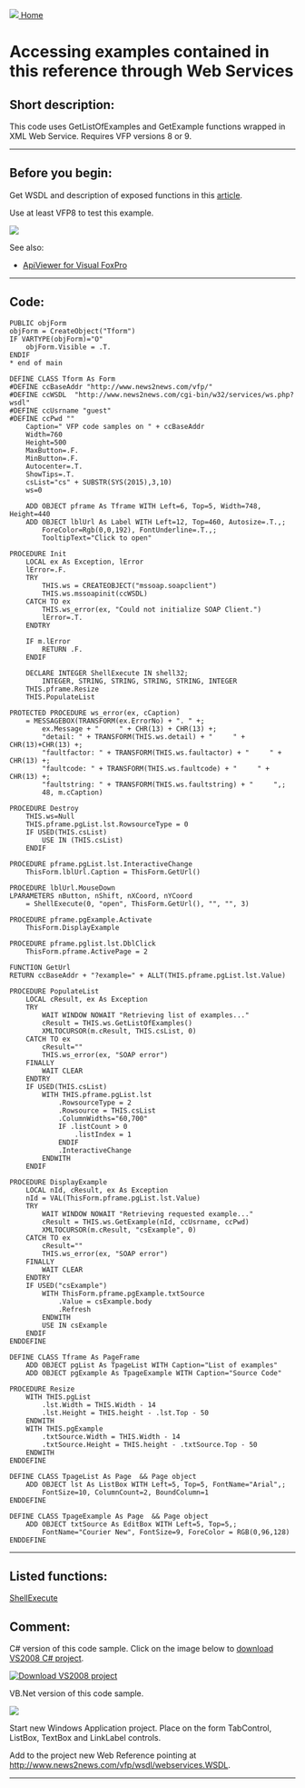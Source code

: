 [<img src="../images/home.png"> Home ](https://github.com/VFPX/Win32API)  

# Accessing examples contained in this reference through Web Services

## Short description:
This code uses GetListOfExamples  and GetExample  functions wrapped in XML Web Service. Requires VFP versions 8 or 9.   
***  


## Before you begin:
Get WSDL and description of exposed functions in this <a href="http://www.news2news.com/vfp/?article=5">article</a>. 

Use at least VFP8 to test this example.  

![](../images/rmt_shell.png)  

See also:

* [ApiViewer for Visual FoxPro](http://www.news2news.com/vfp/?article=12)  

  
***  


## Code:
```foxpro  
PUBLIC objForm
objForm = CreateObject("Tform")
IF VARTYPE(objForm)="O"
	objForm.Visible = .T.
ENDIF
* end of main

DEFINE CLASS Tform As Form
#DEFINE ccBaseAddr "http://www.news2news.com/vfp/"
#DEFINE ccWSDL  "http://www.news2news.com/cgi-bin/w32/services/ws.php?wsdl"
#DEFINE ccUsrname "guest"
#DEFINE ccPwd ""
	Caption=" VFP code samples on " + ccBaseAddr
	Width=760
	Height=500
	MaxButton=.F.
	MinButton=.F.
	Autocenter=.T.
	ShowTips=.T.
	csList="cs" + SUBSTR(SYS(2015),3,10)
	ws=0
	
	ADD OBJECT pframe As Tframe WITH Left=6, Top=5, Width=748, Height=440
	ADD OBJECT lblUrl As Label WITH Left=12, Top=460, Autosize=.T.,;
		ForeColor=Rgb(0,0,192), FontUnderline=.T.,;
		TooltipText="Click to open"

PROCEDURE Init
	LOCAL ex As Exception, lError
	lError=.F.
	TRY
		THIS.ws = CREATEOBJECT("mssoap.soapclient")
		THIS.ws.mssoapinit(ccWSDL)
	CATCH TO ex
		THIS.ws_error(ex, "Could not initialize SOAP Client.")
		lError=.T.
	ENDTRY
	
	IF m.lError
		RETURN .F.
	ENDIF
	
	DECLARE INTEGER ShellExecute IN shell32;
    	INTEGER, STRING, STRING, STRING, STRING, INTEGER
	THIS.pframe.Resize
	THIS.PopulateList

PROTECTED PROCEDURE ws_error(ex, cCaption)
	= MESSAGEBOX(TRANSFORM(ex.ErrorNo) + ". " +;
		ex.Message + "     " + CHR(13) + CHR(13) +;
		"detail: " + TRANSFORM(THIS.ws.detail) + "     " + CHR(13)+CHR(13) +;
		"faultfactor: " + TRANSFORM(THIS.ws.faultactor) + "     " + CHR(13) +;
		"faultcode: " + TRANSFORM(THIS.ws.faultcode) + "     " + CHR(13) +;
		"faultstring: " + TRANSFORM(THIS.ws.faultstring) + "     ",;
		48, m.cCaption)

PROCEDURE Destroy
	THIS.ws=Null
	THIS.pframe.pgList.lst.RowsourceType = 0
	IF USED(THIS.csList)
		USE IN (THIS.csList)
	ENDIF

PROCEDURE pframe.pgList.lst.InteractiveChange
	ThisForm.lblUrl.Caption = ThisForm.GetUrl()

PROCEDURE lblUrl.MouseDown
LPARAMETERS nButton, nShift, nXCoord, nYCoord
	= ShellExecute(0, "open", ThisForm.GetUrl(), "", "", 3)

PROCEDURE pframe.pgExample.Activate
	ThisForm.DisplayExample

PROCEDURE pframe.pglist.lst.DblClick
	ThisForm.pframe.ActivePage = 2

FUNCTION GetUrl
RETURN ccBaseAddr + "?example=" + ALLT(THIS.pframe.pgList.lst.Value)

PROCEDURE PopulateList
	LOCAL cResult, ex As Exception
	TRY
		WAIT WINDOW NOWAIT "Retrieving list of examples..."
		cResult = THIS.ws.GetListOfExamples()
		XMLTOCURSOR(m.cResult, THIS.csList, 0)
	CATCH TO ex
		cResult=""
		THIS.ws_error(ex, "SOAP error")
	FINALLY
		WAIT CLEAR
	ENDTRY
	IF USED(THIS.csList)
		WITH THIS.pframe.pgList.lst
			.RowsourceType = 2
			.Rowsource = THIS.csList
			.ColumnWidths="60,700"
			IF .listCount > 0
				.listIndex = 1
			ENDIF
			.InteractiveChange
		ENDWITH
	ENDIF

PROCEDURE DisplayExample
	LOCAL nId, cResult, ex As Exception
	nId = VAL(ThisForm.pframe.pgList.lst.Value)
	TRY
		WAIT WINDOW NOWAIT "Retrieving requested example..."
		cResult = THIS.ws.GetExample(nId, ccUsrname, ccPwd)
		XMLTOCURSOR(m.cResult, "csExample", 0)
	CATCH TO ex
		cResult=""
		THIS.ws_error(ex, "SOAP error")
	FINALLY
		WAIT CLEAR
	ENDTRY
	IF USED("csExample")
		WITH ThisForm.pframe.pgExample.txtSource
			.Value = csExample.body
			.Refresh
		ENDWITH
		USE IN csExample
	ENDIF
ENDDEFINE

DEFINE CLASS Tframe As PageFrame
	ADD OBJECT pgList As TpageList WITH Caption="List of examples"
	ADD OBJECT pgExample As TpageExample WITH Caption="Source Code"

PROCEDURE Resize
	WITH THIS.pgList
		.lst.Width = THIS.Width - 14
		.lst.Height = THIS.height - .lst.Top - 50
	ENDWITH
	WITH THIS.pgExample
		.txtSource.Width = THIS.Width - 14
		.txtSource.Height = THIS.height - .txtSource.Top - 50
	ENDWITH
ENDDEFINE

DEFINE CLASS TpageList As Page  && Page object
	ADD OBJECT lst As ListBox WITH Left=5, Top=5, FontName="Arial",;
		FontSize=10, ColumnCount=2, BoundColumn=1
ENDDEFINE

DEFINE CLASS TpageExample As Page  && Page object
	ADD OBJECT txtSource As EditBox WITH Left=5, Top=5,;
		FontName="Courier New", FontSize=9, ForeColor = RGB(0,96,128)
ENDDEFINE  
```  
***  


## Listed functions:
[ShellExecute](../libraries/shell32/ShellExecute.md)  

## Comment:
C# version of this code sample. Click on the image below to [download VS2008 C# project](../site/downloads/Win32_ExampleViewer_VS2008_prj.zip).   

[![Download VS2008 project](../images/rmt_shell_cs.png)](http://www.news2news.com/vfp/downloads/Win32_ExampleViewer_VS2008_prj.zi)  

VB.Net version of this code sample.  

![](../images/rmt_shell_vb.png)  

Start new Windows Application project. Place on the form TabControl, ListBox, TextBox and LinkLabel controls.  
  
Add to the project new Web Reference pointing at <a href="http://www.news2news.com/vfp/wsdl/webservices.WSDL">http://www.news2news.com/vfp/wsdl/webservices.WSDL</a>.   
  
***  

